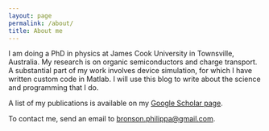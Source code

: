 ```yaml
---
layout: page
permalink: /about/
title: About me
---
```


I am doing a PhD in physics at James Cook University in Townsville, Australia. My research is on organic semiconductors and charge transport. A substantial part of my work involves device simulation, for which I have written custom code in Matlab. I will use this blog to write about the science and programming that I do.

A list of my publications is available on my [Google Scholar page](http://scholar.google.com.au/citations?user=njhB7pgAAAAJ&hl=en).

To contact me, send an email to bronson.philippa@gmail.com.
